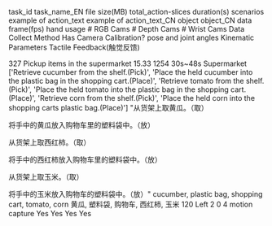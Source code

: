 task_id	task_name_EN	file size(MB)	total_action-slices	duration(s)	scenarios	example of action_text	example of action_text_CN	object	object_CN	data frame(fps)	hand usage	# RGB Cams	# Depth Cams	 # Wrist Cams	 Data Collect Method	Has Camera Calibration?	pose and joint angles	Kinematic Parameters	Tactile Feedback(触觉反馈)

327	Pickup items in the supermarket	15.33	1254	30s~48s	Supermarket	['Retrieve cucumber from the shelf.(Pick)', 'Place the held cucumber into the plastic bag in the shopping cart.(Place)', 'Retrieve tomato from the shelf.(Pick)', 'Place the held tomato into the plastic bag in the shopping cart.(Place)', 'Retrieve corn from the shelf.(Pick)', 'Place the held corn into the shopping carts plastic bag.(Place)']	"从货架上取黄瓜。（取）

将手中的黄瓜放入购物车里的塑料袋中。（放）

从货架上取西红柿。（取）

将手中的西红柿放入购物车里的塑料袋中。（放）

从货架上取玉米。（取）

将手中的玉米放入购物车的塑料袋中。（放）"	cucumber, plastic bag, shopping cart, tomato, corn	黄瓜, 塑料袋, 购物车, 西红柿, 玉米	120	Left	2	0	4	motion capture	Yes	Yes	Yes	Yes
